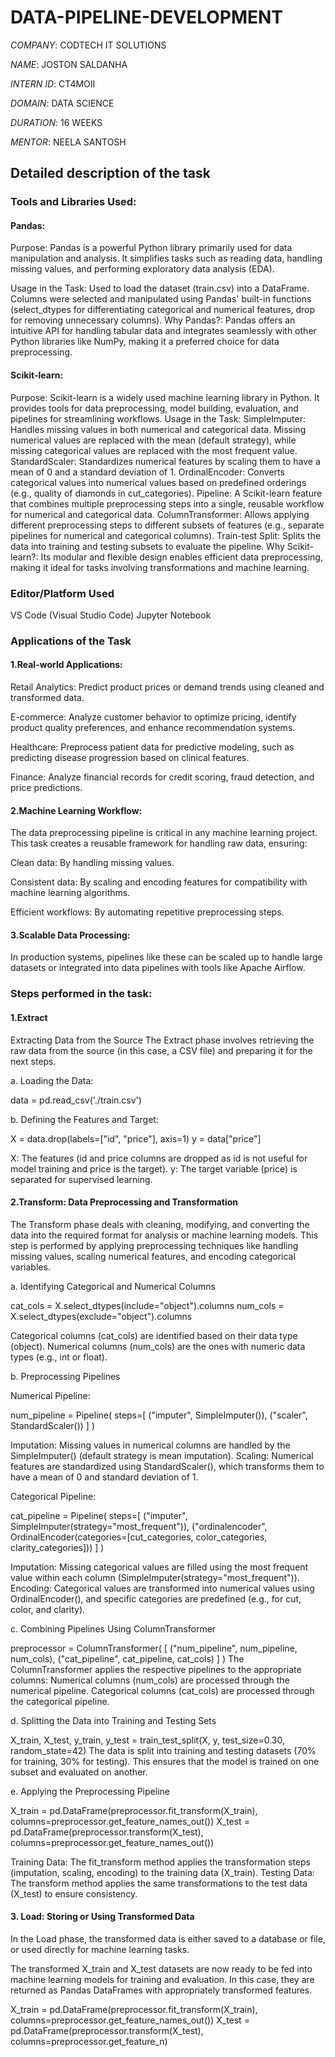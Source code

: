 # DATA-PIPELINE-DEVELOPMENT

*COMPANY*: CODTECH IT SOLUTIONS

*NAME*: JOSTON SALDANHA

*INTERN ID*: CT4MOII

*DOMAIN*: DATA SCIENCE

*DURATION*: 16 WEEKS

*MENTOR*: NEELA SANTOSH

## Detailed description of the task

### Tools and Libraries Used:

#### Pandas:

Purpose: Pandas is a powerful Python library primarily used for data manipulation and analysis. It simplifies tasks such as reading data, handling missing values, and performing exploratory data analysis (EDA).

Usage in the Task:
Used to load the dataset (train.csv) into a DataFrame.
Columns were selected and manipulated using Pandas' built-in functions (select_dtypes for differentiating categorical and numerical features, drop for removing unnecessary columns).
Why Pandas?: Pandas offers an intuitive API for handling tabular data and integrates seamlessly with other Python libraries like NumPy, making it a preferred choice for data preprocessing.


#### Scikit-learn:

Purpose: Scikit-learn is a widely used machine learning library in Python. It provides tools for data preprocessing, model building, evaluation, and pipelines for streamlining workflows.
Usage in the Task:
SimpleImputer: Handles missing values in both numerical and categorical data. Missing numerical values are replaced with the mean (default strategy), while missing categorical values are replaced with the most frequent value.
StandardScaler: Standardizes numerical features by scaling them to have a mean of 0 and a standard deviation of 1.
OrdinalEncoder: Converts categorical values into numerical values based on predefined orderings (e.g., quality of diamonds in cut_categories).
Pipeline: A Scikit-learn feature that combines multiple preprocessing steps into a single, reusable workflow for numerical and categorical data.
ColumnTransformer: Allows applying different preprocessing steps to different subsets of features (e.g., separate pipelines for numerical and categorical columns).
Train-test Split: Splits the data into training and testing subsets to evaluate the pipeline.
Why Scikit-learn?: Its modular and flexible design enables efficient data preprocessing, making it ideal for tasks involving transformations and machine learning.


### Editor/Platform Used

VS Code (Visual Studio Code)
Jupyter Notebook


### Applications of the Task

#### 1.Real-world Applications:

Retail Analytics:
Predict product prices or demand trends using cleaned and transformed data.

E-commerce:
Analyze customer behavior to optimize pricing, identify product quality preferences, and enhance recommendation systems.

Healthcare:
Preprocess patient data for predictive modeling, such as predicting disease progression based on clinical features.

Finance:
Analyze financial records for credit scoring, fraud detection, and price predictions.

#### 2.Machine Learning Workflow:
The data preprocessing pipeline is critical in any machine learning project. This task creates a reusable framework for handling raw data, ensuring:

Clean data: By handling missing values.

Consistent data: By scaling and encoding features for compatibility with machine learning algorithms.

Efficient workflows: By automating repetitive preprocessing steps.

#### 3.Scalable Data Processing:

In production systems, pipelines like these can be scaled up to handle large datasets or integrated into data pipelines with tools like Apache Airflow.


### Steps performed in the task:

#### 1.Extract 

Extracting Data from the Source
The Extract phase involves retrieving the raw data from the source (in this case, a CSV file) and preparing it for the next steps.

a. Loading the Data:

data = pd.read_csv('./train.csv')

b. Defining the Features and Target:

X = data.drop(labels=["id", "price"], axis=1)
y = data["price"]

X: The features (id and price columns are dropped as id is not useful for model training and price is the target).
y: The target variable (price) is separated for supervised learning.

#### 2.Transform: Data Preprocessing and Transformation

The Transform phase deals with cleaning, modifying, and converting the data into the required format for analysis or machine learning models. This step is performed by applying preprocessing techniques like handling missing values, scaling numerical features, and encoding categorical variables.

a. Identifying Categorical and Numerical Columns

cat_cols = X.select_dtypes(include="object").columns
num_cols = X.select_dtypes(exclude="object").columns

Categorical columns (cat_cols) are identified based on their data type (object).
Numerical columns (num_cols) are the ones with numeric data types (e.g., int or float).

b. Preprocessing Pipelines

Numerical Pipeline:

num_pipeline = Pipeline(
    steps=[
        ("imputer", SimpleImputer()), 
        ("scaler", StandardScaler())
    ]
)

Imputation: Missing values in numerical columns are handled by the SimpleImputer() (default strategy is mean imputation).
Scaling: Numerical features are standardized using StandardScaler(), which transforms them to have a mean of 0 and standard deviation of 1.


Categorical Pipeline:

cat_pipeline = Pipeline(
    steps=[
        ("imputer", SimpleImputer(strategy="most_frequent")),
        ("ordinalencoder", OrdinalEncoder(categories=[cut_categories, color_categories, clarity_categories]))
    ]
)

Imputation: Missing categorical values are filled using the most frequent value within each column (SimpleImputer(strategy="most_frequent")).
Encoding: Categorical values are transformed into numerical values using OrdinalEncoder(), and specific categories are predefined (e.g., for cut, color, and clarity).

c. Combining Pipelines Using ColumnTransformer

preprocessor = ColumnTransformer(
    [
        ("num_pipeline", num_pipeline, num_cols),
        ("cat_pipeline", cat_pipeline, cat_cols)
    ]
)
The ColumnTransformer applies the respective pipelines to the appropriate columns:
Numerical columns (num_cols) are processed through the numerical pipeline.
Categorical columns (cat_cols) are processed through the categorical pipeline.

d. Splitting the Data into Training and Testing Sets

X_train, X_test, y_train, y_test = train_test_split(X, y, test_size=0.30, random_state=42)
The data is split into training and testing datasets (70% for training, 30% for testing). This ensures that the model is trained on one subset and evaluated on another.

e. Applying the Preprocessing Pipeline

X_train = pd.DataFrame(preprocessor.fit_transform(X_train), columns=preprocessor.get_feature_names_out())
X_test = pd.DataFrame(preprocessor.transform(X_test), columns=preprocessor.get_feature_names_out())

Training Data: The fit_transform method applies the transformation steps (imputation, scaling, encoding) to the training data (X_train).
Testing Data: The transform method applies the same transformations to the test data (X_test) to ensure consistency.


#### 3. Load: Storing or Using Transformed Data

In the Load phase, the transformed data is either saved to a database or file, or used directly for machine learning tasks.

The transformed X_train and X_test datasets are now ready to be fed into machine learning models for training and evaluation. In this case, they are returned as Pandas DataFrames with appropriately transformed features.

X_train = pd.DataFrame(preprocessor.fit_transform(X_train), columns=preprocessor.get_feature_names_out())
X_test = pd.DataFrame(preprocessor.transform(X_test), columns=preprocessor.get_feature_n)